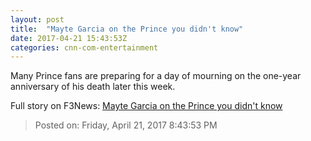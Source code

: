 ```yaml
---
layout: post
title:  "Mayte Garcia on the Prince you didn't know"
date: 2017-04-21 15:43:53Z
categories: cnn-com-entertainment
---
```


Many Prince fans are preparing for a day of mourning on the one-year anniversary of his death later this week.


Full story on F3News: [Mayte Garcia on the Prince you didn't know](http://www.f3nws.com/n/HhpYzF)

> Posted on: Friday, April 21, 2017 8:43:53 PM
